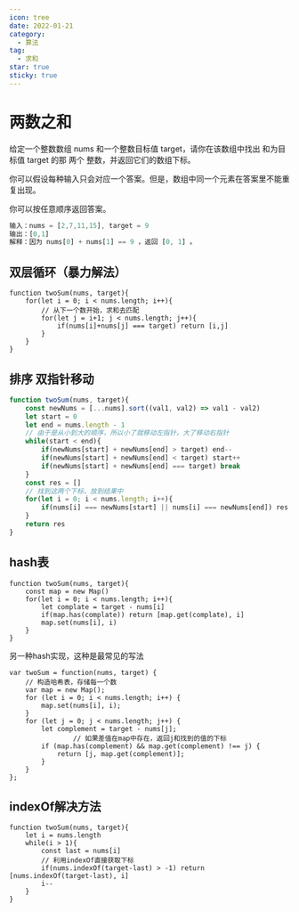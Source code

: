 ```yaml
---
icon: tree
date: 2022-01-21
category:
  - 算法
tag:
  - 求和
star: true
sticky: true
---
```

# 两数之和

给定一个整数数组 nums 和一个整数目标值 target，请你在该数组中找出 和为目标值 target  的那 两个 整数，并返回它们的数组下标。

你可以假设每种输入只会对应一个答案。但是，数组中同一个元素在答案里不能重复出现。

你可以按任意顺序返回答案。

```js
输入：nums = [2,7,11,15], target = 9
输出：[0,1]
解释：因为 nums[0] + nums[1] == 9 ，返回 [0, 1] 。
```

## 双层循环（暴力解法）

```tsx
function twoSum(nums, target){
	for(let i = 0; i < nums.length; i++){
		// 从下一个数开始，求和去匹配
		for(let j = i+1; j < nums.length; j++){
			if(nums[i]+nums[j] === target) return [i,j]
		}
	}
}
```

## 排序 双指针移动

```js
function twoSum(nums, target){
	const newNums = [...nums].sort((val1, val2) => val1 - val2)
	let start = 0
	let end = nums.length - 1
	// 由于是从小到大的顺序，所以小了就移动左指针，大了移动右指针
	while(start < end){
		if(newNums[start] + newNums[end] > target) end--
		if(newNums[start] + newNums[end] < target) start++
		if(newNums[start] + newNums[end] === target) break
	}
	const res = []
	// 找到这两个下标，放到结果中
	for(let i = 0; i < nums.length; i++){
		if(nums[i] === newNums[start] || nums[i] === newNums[end]) res.push(i)
	}
	return res
}
```

## hash表

```tsx
function twoSum(nums, target){
	const map = new Map()
	for(let i = 0; i < nums.length; i++){
		let complate = target - nums[i]
		if(map.has(complate)) return [map.get(complate), i]
		map.set(nums[i], i)
	}
}
```

另一种hash实现，这种是最常见的写法

```tsx
var twoSum = function(nums, target) {
    // 构造哈希表，存储每一个数
    var map = new Map();
    for (let i = 0; i < nums.length; i++) {
        map.set(nums[i], i);
    }
    for (let j = 0; j < nums.length; j++) {
        let complement = target - nums[j];
				// 如果差值在map中存在，返回j和找到的值的下标
        if (map.has(complement) && map.get(complement) !== j) {
            return [j, map.get(complement)];
        }
    }
};
```

## indexOf解决方法

```tsx
function twoSum(nums, target){
	let i = nums.length
	while(i > 1){
		const last = nums[i]
		// 利用indexOf直接获取下标
		if(nums.indexOf(target-last) > -1) return [nums.indexOf(target-last), i]
		i--
	}
}
```
